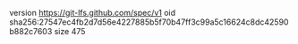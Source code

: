 version https://git-lfs.github.com/spec/v1
oid sha256:27547ec4fb2d7d56e4227885b5f70b47ff3c99a5c16624c8dc42590b882c7603
size 475

